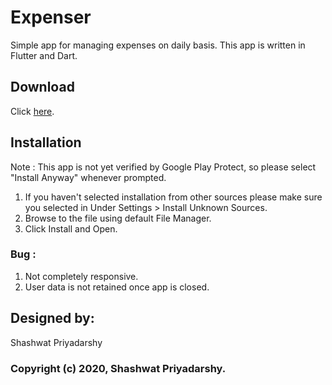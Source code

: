 # Expenser 

Simple app for managing expenses on daily basis.
This app is written in Flutter and Dart.

## Download 

Click <a href="https://github.com/Reverope/expenseapp/raw/master/expenser.apk">here</a>.

## Installation

Note : This app is not yet verified by Google Play Protect, so please select "Install Anyway" whenever prompted.

1. If you haven't selected installation from other sources please make sure you selected in Under Settings > Install Unknown Sources.
2. Browse to the file using default File Manager.
3. Click Install and Open.

### Bug : 

1. Not completely responsive.
2. User data is not retained once app is closed.


## Designed by:
Shashwat Priyadarshy

### Copyright (c) 2020, Shashwat Priyadarshy.

